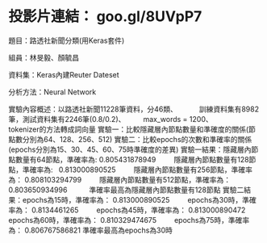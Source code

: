 # 投影片連結： goo.gl/8UVpP7

題目：路透社新聞分類(用Keras套件)

組員：林旻毅、顏毓昌

資料集：Keras內建Reuter Dateset

分析方法：Neural Network

實驗內容概述：以路透社新聞11228筆資料，分46類、
             訓練資料集有8982筆，測試資料集有2246筆(0.8/0.2)、
             max_words = 1200、
             tokenizer的方法轉成詞向量
實驗一：比較隱藏層內節點數量和準確度的關係(節點數分別為64、128、256、512)
實驗二：比較epochs的次數和準確率的關係(epochs分別為15、30、45、60、75時準確度的差異)
實驗一結果：隱藏層內節點數量有64節點，準確率為:    0.805431878949
           隱藏層內節點數量有128節點，準確率為:   0.813000890525
           隱藏層內節點數量有256節點，準確率為：  0.808103294799
           隱藏層內節點數量有512節點，準確率為：  0.803650934996
           準確率最高為隱藏層內節點數量有128節點
實驗二結果：epochs為15時，準確率為： 0.813000890525
           epochs為30時，準確率為： 0.8134461265
           epochs為45時，準確率為： 0.813000890472
           epochs為60時，準確率為： 0.810329474675
           epochs為75時，準確率為： 0.806767586821
           準確率最高為epochs為30時
           
